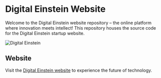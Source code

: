 # Digital Einstein Website

Welcome to the Digital Einstein website repository – the online platform where innovation meets intellect! This repository houses the source code for the Digital Einstein startup website.

![Digital Einstein](https://raw.githubusercontent.com/r04nx/Digital-Einstien/main/img/preview-image.png)

## Website
Visit the [Digital Einstein website](https://www.digitaleinstein.in) to experience the future of technology.




